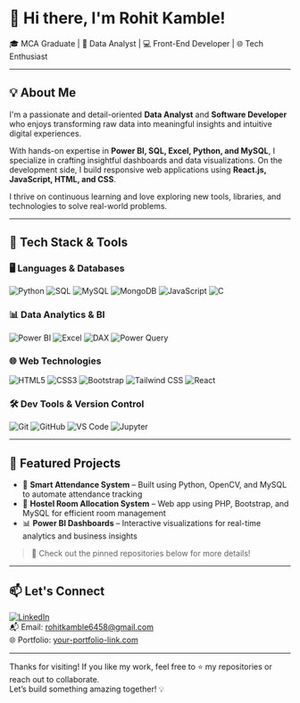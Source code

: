 # 👋 Hi there, I'm Rohit Kamble!  
🎓 MCA Graduate | 💼 Data Analyst | 💻 Front-End Developer | 🌐 Tech Enthusiast

---

## 💡 About Me

I'm a passionate and detail-oriented **Data Analyst** and **Software Developer** who enjoys transforming raw data into meaningful insights and intuitive digital experiences.

With hands-on expertise in **Power BI, SQL, Excel, Python, and MySQL**, I specialize in crafting insightful dashboards and data visualizations. On the development side, I build responsive web applications using **React.js, JavaScript, HTML, and CSS**.

I thrive on continuous learning and love exploring new tools, libraries, and technologies to solve real-world problems.

---

## 🔧 Tech Stack & Tools

### 🖥️ **Languages & Databases**
![Python](https://img.shields.io/badge/Python-3776AB?style=for-the-badge&logo=python&logoColor=white)
![SQL](https://img.shields.io/badge/SQL-336791?style=for-the-badge&logo=postgresql&logoColor=white)
![MySQL](https://img.shields.io/badge/MySQL-005C84?style=for-the-badge&logo=mysql&logoColor=white)
![MongoDB](https://img.shields.io/badge/MongoDB-47A248?style=for-the-badge&logo=mongodb&logoColor=white)
![JavaScript](https://img.shields.io/badge/JavaScript-F7DF1E?style=for-the-badge&logo=javascript&logoColor=black)
![C](https://img.shields.io/badge/C-00599C?style=for-the-badge&logo=c&logoColor=white)

### 📊 **Data Analytics & BI**
![Power BI](https://img.shields.io/badge/PowerBI-F2C811?style=for-the-badge&logo=powerbi&logoColor=black)
![Excel](https://img.shields.io/badge/Microsoft_Excel-217346?style=for-the-badge&logo=microsoft-excel&logoColor=white)
![DAX](https://img.shields.io/badge/DAX-007ACC?style=for-the-badge&logoColor=white)
![Power Query](https://img.shields.io/badge/Power_Query-742774?style=for-the-badge&logoColor=white)

### 🌐 **Web Technologies**
![HTML5](https://img.shields.io/badge/HTML5-E34F26?style=for-the-badge&logo=html5&logoColor=white)
![CSS3](https://img.shields.io/badge/CSS3-1572B6?style=for-the-badge&logo=css3&logoColor=white)
![Bootstrap](https://img.shields.io/badge/Bootstrap-563D7C?style=for-the-badge&logo=bootstrap&logoColor=white)
![Tailwind CSS](https://img.shields.io/badge/TailwindCSS-06B6D4?style=for-the-badge&logo=tailwind-css&logoColor=white)
![React](https://img.shields.io/badge/React-20232A?style=for-the-badge&logo=react&logoColor=61DAFB)

### 🛠️ **Dev Tools & Version Control**
![Git](https://img.shields.io/badge/Git-F05032?style=for-the-badge&logo=git&logoColor=white)
![GitHub](https://img.shields.io/badge/GitHub-181717?style=for-the-badge&logo=github&logoColor=white)
![VS Code](https://img.shields.io/badge/VSCode-007ACC?style=for-the-badge&logo=visual-studio-code&logoColor=white)
![Jupyter](https://img.shields.io/badge/Jupyter-F37626?style=for-the-badge&logo=jupyter&logoColor=white)

---

## 📌 Featured Projects

- 🎯 **Smart Attendance System** – Built using Python, OpenCV, and MySQL to automate attendance tracking  
- 🏨 **Hostel Room Allocation System** – Web app using PHP, Bootstrap, and MySQL for efficient room management  
- 📊 **Power BI Dashboards** – Interactive visualizations for real-time analytics and business insights  

> 🚀 Check out the pinned repositories below for more details!

---

## 📫 Let's Connect

[![LinkedIn](https://img.shields.io/badge/LinkedIn-0A66C2?style=for-the-badge&logo=linkedin&logoColor=white)](https://www.linkedin.com/in/rohitkamble6458/)  
📬 Email: rohitkamble6458@gmail.com  
🌐 Portfolio: [your-portfolio-link.com](https://your-portfolio-link.com)

---

Thanks for visiting! If you like my work, feel free to ⭐ my repositories or reach out to collaborate.  
Let’s build something amazing together! 💡


